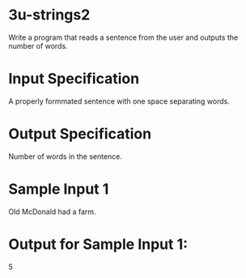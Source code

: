 # 3u-strings2
Write a program that reads a sentence from the user and outputs the number of words.

# Input Specification
A properly formmated sentence with one space separating words. 

# Output Specification
Number of words in the sentence.

# Sample Input 1
Old McDonald had a farm.

# Output for Sample Input 1:
5
